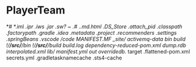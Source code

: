 # PlayerTeam
*#
*.iml
*.ipr
*.iws
*.jar
*.sw?
*~
.#*
.*.md.html
.DS_Store
.attach_pid*
.classpath
.factorypath
.gradle
.idea
.metadata
.project
.recommenders
.settings
.springBeans
.vscode
/code
MANIFEST.MF
_site/
activemq-data
bin
build
!/**/src/**/bin
!/**/src/**/build
build.log
dependency-reduced-pom.xml
dump.rdb
interpolated*.xml
lib/
manifest.yml
out
overridedb.*
target
.flattened-pom.xml
secrets.yml
.gradletasknamecache
.sts4-cache